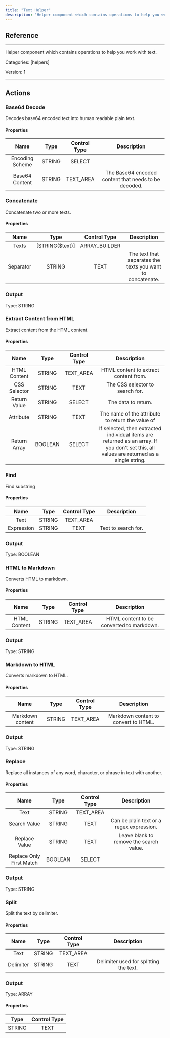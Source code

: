 ```yaml
---
title: "Text Helper"
description: "Helper component which contains operations to help you work with text."
---
```

## Reference
<hr />

Helper component which contains operations to help you work with text.


Categories: [helpers]


Version: 1

<hr />






## Actions


### Base64 Decode
Decodes base64 encoded text into human readable plain text.

#### Properties

|      Name      |     Type     |     Control Type     |     Description     |
|:--------------:|:------------:|:--------------------:|:-------------------:|
| Encoding Scheme | STRING | SELECT  |  |
| Base64 Content | STRING | TEXT_AREA  |  The Base64 encoded content that needs to be decoded.  |




### Concatenate
Concatenate two or more texts.

#### Properties

|      Name      |     Type     |     Control Type     |     Description     |
|:--------------:|:------------:|:--------------------:|:-------------------:|
| Texts | [STRING\($text)] | ARRAY_BUILDER  |  |
| Separator | STRING | TEXT  |  The text that separates the texts you want to concatenate.  |


### Output



Type: STRING







### Extract Content from HTML
Extract content from the HTML content.

#### Properties

|      Name      |     Type     |     Control Type     |     Description     |
|:--------------:|:------------:|:--------------------:|:-------------------:|
| HTML Content | STRING | TEXT_AREA  |  HTML content to extract content from.  |
| CSS Selector | STRING | TEXT  |  The CSS selector to search for.  |
| Return Value | STRING | SELECT  |  The data to return.  |
| Attribute | STRING | TEXT  |  The name of the attribute to return the value of  |
| Return Array | BOOLEAN | SELECT  |  If selected, then extracted individual items are returned as an array. If you don't set this, all values are returned as a single string.  |




### Find
Find substring

#### Properties

|      Name      |     Type     |     Control Type     |     Description     |
|:--------------:|:------------:|:--------------------:|:-------------------:|
| Text | STRING | TEXT_AREA  |  |
| Expression | STRING | TEXT  |  Text to search for.  |


### Output



Type: BOOLEAN







### HTML to Markdown
Converts HTML to markdown.

#### Properties

|      Name      |     Type     |     Control Type     |     Description     |
|:--------------:|:------------:|:--------------------:|:-------------------:|
| HTML Content | STRING | TEXT_AREA  |  HTML content to be converted to markdown.  |


### Output



Type: STRING







### Markdown to HTML
Converts markdown to HTML.

#### Properties

|      Name      |     Type     |     Control Type     |     Description     |
|:--------------:|:------------:|:--------------------:|:-------------------:|
| Markdown content | STRING | TEXT_AREA  |  Markdown content to convert to HTML.  |


### Output



Type: STRING







### Replace
Replace all instances of any word, character, or phrase in text with another.

#### Properties

|      Name      |     Type     |     Control Type     |     Description     |
|:--------------:|:------------:|:--------------------:|:-------------------:|
| Text | STRING | TEXT_AREA  |  |
| Search Value | STRING | TEXT  |  Can be plain text or a regex expression.  |
| Replace Value | STRING | TEXT  |  Leave blank to remove the search value.  |
| Replace Only First Match | BOOLEAN | SELECT  |  |


### Output



Type: STRING







### Split
Split the text by delimiter.

#### Properties

|      Name      |     Type     |     Control Type     |     Description     |
|:--------------:|:------------:|:--------------------:|:-------------------:|
| Text | STRING | TEXT_AREA  |  |
| Delimiter | STRING | TEXT  |  Delimiter used for splitting the text.  |


### Output



Type: ARRAY


#### Properties

|     Type     |     Control Type     |
|:------------:|:--------------------:|
| STRING | TEXT  |







